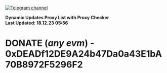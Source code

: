 [![Telegram channel](https://img.shields.io/endpoint?url=https://runkit.io/damiankrawczyk/telegram-badge/branches/master?url=https://t.me/n4z4v0d)](https://t.me/n4z4v0d) 

**Dynamic Updates Proxy List with Proxy Checker**  
**Last Updated: 18.12.23 05:56**

# DONATE (_any evm_) - 0xDEADf12DE9A24b47Da0a43E1bA70B8972F5296F2
